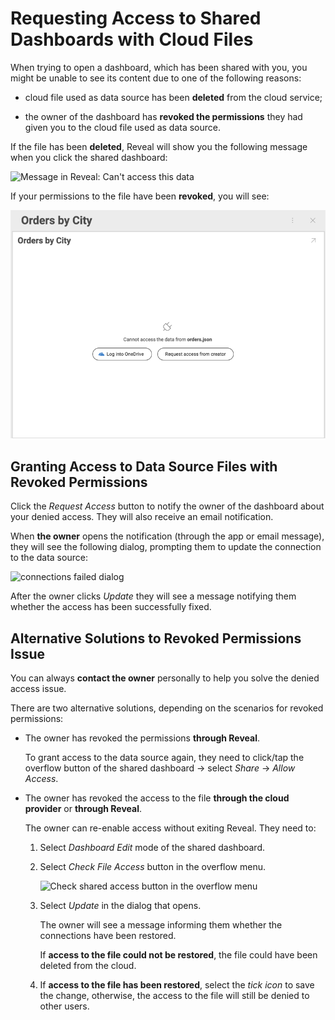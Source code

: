 # Requesting Access to Shared Dashboards with Cloud Files

When trying to open а dashboard, which has been shared with you, you
might be unable to see its content due to one of the following reasons:

  - cloud file used as data source has been **deleted** from the cloud service;

  - the owner of the dashboard has **revoked the permissions** they had given you to the cloud file used as data source.

If the file has been **deleted**, Reveal will show you the following
message when you click the shared dashboard:

<img src="images/message-deleted-source-file.png" alt="Message in Reveal: Can't access this data" class="responsive-img"/>

If your permissions to the file have been **revoked**, you will see:

<img src="images/request-access-button.png" alt="configure Google drive and request access options when access denied" class="responsive-img"/>

## Granting Access to Data Source Files with Revoked Permissions

Click the *Request Access* button to notify the owner of the dashboard
about your denied access. They will also receive an email notification.

When **the owner** opens the notification (through the app or email message), they will see the following dialog, prompting them to update
the connection to the data source:

<img src="images/connections-failed-dialog.png" alt="connections failed dialog" class="responsive-img"/>

After the owner clicks *Update* they will see a message notifying them
whether the access has been successfully fixed.

## Alternative Solutions to Revoked Permissions Issue

You can always **contact the owner** personally to help you solve the
denied access issue.

There are two alternative solutions, depending on the scenarios for
revoked permissions:

  - The owner has revoked the permissions **through Reveal**.

    To grant access to the data source again, they need to click/tap the
    overflow button of the shared dashboard → select *Share* → *Allow
    Access*.

  - The owner has revoked the access to the file **through the cloud provider** or **through Reveal**.

    The owner can re-enable access without exiting Reveal. They need to:

    1.  Select *Dashboard Edit* mode of the shared dashboard.

    2.  Select *Check File Access* button in the overflow menu.

        <img src="images/check-file-access-button.png" alt="Check shared access button in the overflow menu" class="responsive-img"/>

    3.  Select *Update* in the dialog that opens.

        The owner will see a message informing them whether the
        connections have been restored.

        If **access to the file could not be restored**, the file could
        have been deleted from the cloud.

    4. If **access to the file has been restored**, select the *tick icon* to save the change, otherwise, the access to the file will still be denied to other users. 
